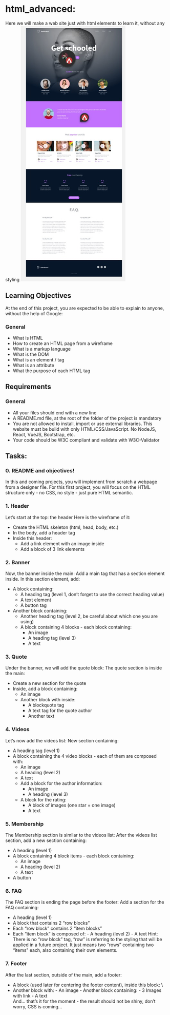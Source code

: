 # html_advanced:

Here we will make a web site just with html elements to learn it, without any styling
![The project screenshote from a figma file](homePage.jpg)

## Learning Objectives

At the end of this project, you are expected to be able to explain to anyone, without the help of Google:

### General

- What is HTML
- How to create an HTML page from a wireframe
- What is a markup language
- What is the DOM
- What is an element / tag
- What is an attribute
- What the purpose of each HTML tag

## Requirements

### General

- All your files should end with a new line
- A README.md file, at the root of the folder of the project is mandatory
- You are not allowed to install, import or use external libraries. This website must be build with only HTML/CSS/JavaScript. No NodeJS, React, VueJS, Bootstrap, etc.
- Your code should be W3C compliant and validate with W3C-Validator

## Tasks:

### 0. README and objectives!

In this and coming projects, you will implement from scratch a webpage from a designer file.
For this first project, you will focus on the HTML structure only - no CSS, no style - just pure HTML semantic.

### 1. Header

Let’s start at the top: the header
Here is the wireframe of it:

- Create the HTML skeleton (html, head, body, etc.)
- In the body, add a header tag
- Inside this header:
  - Add a link element with an image inside
  - Add a block of 3 link elements

### 2. Banner

Now, the banner inside the main:
Add a main tag that has a section element inside.
In this section element, add:

- A block containing:
  - A heading tag (level 1, don’t forget to use the correct heading value)
  - A text element
  - A button tag
- Another block containing:
  - Another heading tag (level 2, be careful about which one you are using)
  - A block containing 4 blocks - each block containing:
    - An image
    - A heading tag (level 3)
    - A text

### 3. Quote

Under the banner, we will add the quote block:
The quote section is inside the main:

- Create a new section for the quote
- Inside, add a block containing:
  - An image
  - Another block with inside:
    - A blockquote tag
    - A text tag for the quote author
    - Another text

### 4. Videos

Let’s now add the videos list:
New section containing:

- A heading tag (level 1)
- A block containing the 4 video blocks - each of them are composed with:
  - An image
  - A heading (level 2)
  - A text
  - Add a block for the author information:
    - An image
    - A heading (level 3)
  - A block for the rating:
    - A block of images (one star = one image)
    - A text

### 5. Membership

The Membership section is similar to the videos list:
After the videos list section, add a new section containing:

- A heading (level 1)
- A block containing 4 block items - each block containing:
  - An image
  - A heading (level 2)
  - A text
- A button

### 6. FAQ

The FAQ section is ending the page before the footer:
Add a section for the FAQ containing:

- A heading (level 1)
- A block that contains 2 “row blocks”
- Each “row block” contains 2 “item blocks”
- Each “item block” is composed of: - A heading (level 2) - A text
  Hint: There is no “row block” tag, “row” is referring to the styling that will be applied in a future project. It just means two “rows” containing two “items” each, also containing their own elements.

### 7. Footer

After the last section, outside of the main, add a footer:

- A block (used later for centering the footer content), inside this block: \
- Another block with: \- An image \- Another block containing: \- 3 Images with link \- A text\
  And… that’s it for the moment - the result should not be shiny, don’t worry, CSS is coming…
